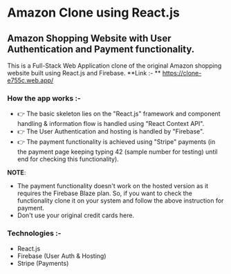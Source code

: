 # Amazon Clone using React.js
## Amazon Shopping Website with User Authentication and Payment functionality.

This is a Full-Stack Web Application clone of the original Amazon shopping website built using React.js and Firebase.
**Link :- ** https://clone-e755c.web.app/

### How the app works :-
* 👉 The basic skeleton lies on the "React.js" framework and component handling & information flow is handled using "React Context API".
* 👉 The User Authentication and hosting is handled by "Firebase".
* 👉 The payment functionality is achieved using "Stripe" payments (in the payment page keeping typing 42 (sample number for testing) until end for checking this functionality).

**NOTE**:
* The payment functionality doesn't work on the hosted version as it requires the Firebase Blaze plan. So, if you want to check the functionality clone it on your system and follow the above instruction for payment.
* Don't use your original credit cards here.

### Technologies :-
* React.js
* Firebase (User Auth & Hosting)
* Stripe (Payments)
